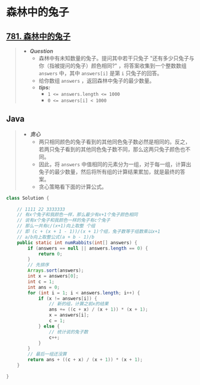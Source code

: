 # 森林中的兔子

## [781. 森林中的兔子](https://leetcode.cn/problems/rabbits-in-forest/)

> - ***Question***
>   - 森林中有未知数量的兔子。提问其中若干只兔子 "还有多少只兔子与你（指被提问的兔子）颜色相同?" ，将答案收集到一个整数数组 `answers` 中，其中 `answers[i]` 是第 `i` 只兔子的回答。
>   - 给你数组 `answers` ，返回森林中兔子的最少数量。
>   - ***tips:***
>     - `1 <= answers.length <= 1000`
>     - `0 <= answers[i] < 1000`

## Java

> - ***贪心***
>   - 两只相同颜色的兔子看到的其他同色兔子数必然是相同的。反之，若两只兔子看到的其他同色兔子数不同，那么这两只兔子颜色也不同。
>   - 因此，将 `answers` 中值相同的元素分为一组，对于每一组，计算出兔子的最少数量，然后将所有组的计算结果累加，就是最终的答案。
>   - 贪心策略看下面的计算公式。

```java
class Solution {
    
    // 1111 22 3333333
    // 有x个兔子和我颜色一样，那么最少有x+1个兔子颜色相同
    // 说有x个兔子和我颜色一样的兔子有c个兔子
    // 那么一共有c/(x+1)向上取整 个组
    // 即 (c + (x + 1 - 1))/(x + 1)个组，兔子数等于组数乘以x+1
    // a/b向上取整公式(a + b - 1)/b
    public static int numRabbits(int[] answers) {
        if (answers == null || answers.length == 0) {
            return 0;
        }
        // 先排序
        Arrays.sort(answers);
        int x = answers[0];
        int c = 1;
        int ans = 0;
        for (int i = 1; i < answers.length; i++) {
            if (x != answers[i]) {
                // 新的组，计算之前x的结果
                ans += ((c + x) / (x + 1)) * (x + 1);
                x = answers[i];
                c = 1;
            } else {
                // 统计说的兔子数
                c++;
            }
        }
        // 最后一组还没算
        return ans + ((c + x) / (x + 1)) * (x + 1);
    }
    
}
```

